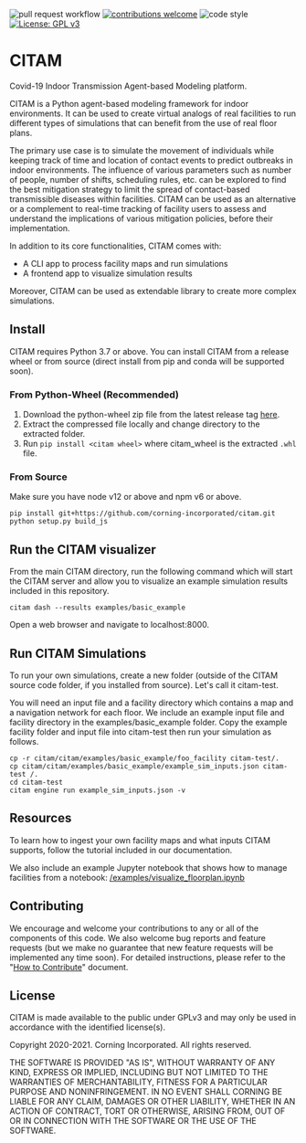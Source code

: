 ![pull request workflow](https://github.com/corning-incorporated/citam/actions/workflows/pull_request_and_push.yaml/badge.svg) [![contributions welcome](https://img.shields.io/badge/contributions-welcome-brightgreen.svg?style=flat)](https://github.com/corning-incorporated/citam/issues) ![code style](https://img.shields.io/badge/code%20style-black-black) [![License: GPL v3](https://img.shields.io/badge/License-GPLv3-blue.svg)](https://www.gnu.org/licenses/gpl-3.0)

# CITAM

Covid-19 Indoor Transmission Agent-based Modeling platform.

CITAM is a Python agent-based modeling framework for indoor environments. It can be used to create virtual analogs of real facilities to run different types of simulations that can benefit from the use of real floor plans.

The primary use case is to simulate the movement of individuals while keeping track of time and location of contact events to predict outbreaks in indoor environments. The influence of various parameters such as number of people, number of shifts, scheduling rules, etc. can be explored to find the best mitigation strategy to limit the spread of contact-based transmissible diseases within facilities. CITAM can be used as an alternative or a complement to real-time tracking of facility users to assess and understand the implications of various mitigation policies, before their implementation.

In addition to its core functionalities, CITAM comes with:

- A CLI app to process facility maps and run simulations
- A frontend app to visualize simulation results

Moreover, CITAM can be used as extendable library to create more complex simulations.

## Install

CITAM requires Python 3.7 or above. You can install CITAM from a release wheel or from source (direct install from pip and conda will be supported soon).

### From Python-Wheel (Recommended)

1. Download the python-wheel zip file from the latest release tag [here](https://github.com/corning-incorporated/citam/releases).
2. Extract the compressed file locally and change directory to the extracted folder.
3. Run `pip install <citam wheel>` where citam_wheel is the extracted `.whl` file.

### From Source

Make sure you have node v12 or above and npm v6 or above.

```
pip install git+https://github.com/corning-incorporated/citam.git
python setup.py build_js
```

## Run the CITAM visualizer

From the main CITAM directory, run the following command which will start the CITAM server and allow you to visualize an example simulation results included in this repository.

```
citam dash --results examples/basic_example
```

Open a web browser and navigate to localhost:8000.

## Run CITAM Simulations

To run your own simulations, create a new folder (outside of the CITAM source code folder, if you installed from source). Let's call it citam-test.

You will need an input file and a facility directory which contains a map and a navigation network for each floor. We include an example input file and facility directory in the examples/basic_example folder. Copy the example facility folder and input file into citam-test then run your simulation as follows.

```
cp -r citam/citam/examples/basic_example/foo_facility citam-test/.
cp citam/citam/examples/basic_example/example_sim_inputs.json citam-test /.
cd citam-test
citam engine run example_sim_inputs.json -v
```

## Resources

To learn how to ingest your own facility maps and what inputs CITAM supports, follow the tutorial included in our documentation.

We also include an example Jupyter notebook that shows how to manage facilities from a notebook: [/examples/visualize_floorplan.ipynb](https://github.com/corning-incorporated/citam/blob/ui-redesign/examples/visualize_floorplan.ipynb)

## Contributing

We encourage and welcome your contributions to any or all of the components of this code. We also welcome bug reports and feature requests (but we make no guarantee that new feature requests will be implemented any time soon). For detailed instructions, please refer to the "[How to Contribute](CONTRIBUTING.md)" document.

## License

CITAM is made available to the public under GPLv3 and may only be used in accordance with the identified license(s).

Copyright 2020-2021. Corning Incorporated. All rights reserved.

THE SOFTWARE IS PROVIDED "AS IS", WITHOUT WARRANTY OF ANY KIND, EXPRESS OR IMPLIED, INCLUDING BUT NOT LIMITED TO THE WARRANTIES OF MERCHANTABILITY, FITNESS FOR A PARTICULAR PURPOSE AND NONINFRINGEMENT. IN NO EVENT SHALL CORNING BE LIABLE FOR ANY CLAIM, DAMAGES OR OTHER LIABILITY, WHETHER IN AN ACTION OF CONTRACT, TORT OR OTHERWISE, ARISING FROM, OUT OF OR IN CONNECTION WITH THE SOFTWARE OR THE USE OF THE SOFTWARE.
